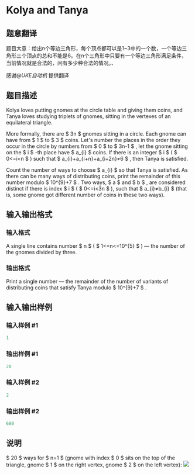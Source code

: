 # Kolya and Tanya 

## 题意翻译

题目大意：给出n个等边三角形，每个顶点都可以是1~3中的一个数，一个等边三角形三个顶点的总和不能是6。在n个三角形中只要有一个等边三角形满足条件，当前情况就是合法的，问有多少种合法的情况。、

感谢@_UKE自动机_ 提供翻译

## 题目描述

Kolya loves putting gnomes at the circle table and giving them coins, and Tanya loves studying triplets of gnomes, sitting in the vertexes of an equilateral triangle.

More formally, there are $ 3n $ gnomes sitting in a circle. Each gnome can have from $ 1 $ to $ 3 $ coins. Let's number the places in the order they occur in the circle by numbers from $ 0 $ to $ 3n-1 $ , let the gnome sitting on the $ i $ -th place have $ a_{i} $ coins. If there is an integer $ i $ ( $ 0<=i&lt;n $ ) such that $ a_{i}+a_{i+n}+a_{i+2n}≠6 $ , then Tanya is satisfied.

Count the number of ways to choose $ a_{i} $ so that Tanya is satisfied. As there can be many ways of distributing coins, print the remainder of this number modulo $ 10^{9}+7 $ . Two ways, $ a $ and $ b $ , are considered distinct if there is index $ i $ ( $ 0<=i&lt;3n $ ), such that $ a_{i}≠b_{i} $ (that is, some gnome got different number of coins in these two ways).

## 输入输出格式

### 输入格式

A single line contains number $ n $ ( $ 1<=n<=10^{5} $ ) — the number of the gnomes divided by three.

### 输出格式

Print a single number — the remainder of the number of variants of distributing coins that satisfy Tanya modulo $ 10^{9}+7 $ .

## 输入输出样例

### 输入样例 #1

```cpp
1

```
### 输出样例 #1

```cpp
20
```


### 输入样例 #2

```cpp
2

```
### 输出样例 #2

```cpp
680
```


## 说明

 $ 20 $ ways for $ n=1 $ (gnome with index $ 0 $ sits on the top of the triangle, gnome $ 1 $ on the right vertex, gnome $ 2 $ on the left vertex): ![](https://cdn.luogu.com.cn/upload/vjudge_pic/CF584B/e820d83cdfe0c59fc424109c332a1fb6000d6a18.png)

